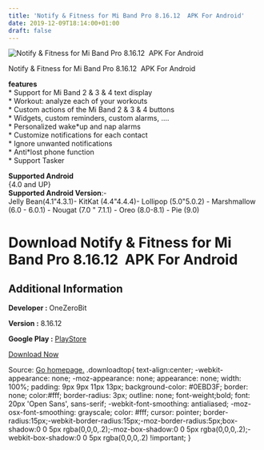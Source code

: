 ```yaml
---
title: 'Notify & Fitness for Mi Band Pro 8.16.12  APK For Android'
date: 2019-12-09T18:14:00+01:00
draft: false
---
```


![Notify & Fitness for Mi Band Pro 8.16.12  APK For Android](https://i0.wp.com/apkhome.net/wp-content/uploads/2019/12/Notify-Fitness-for-Mi-Band-Pro-8.16.12.png "Notify & Fitness for Mi Band Pro 8.16.12  APK For Android")

  

Notify & Fitness for Mi Band Pro 8.16.12  APK For Android

**features**  
\* Support for Mi Band 2 & 3 & 4 text display  
\* Workout: analyze each of your workouts  
\* Custom actions of the Mi Band 2 & 3 & 4 buttons  
\* Widgets, custom reminders, custom alarms, ....  
\* Personalized wake\*up and nap alarms  
\* Customize notifications for each contact  
\* Ignore unwanted notifications  
\* Anti\*lost phone function  
\* Support Tasker

**Supported Android**  
{4.0 and UP}  
**Supported Android Version**:-  
Jelly Bean(4.1"4.3.1)- KitKat (4.4"4.4.4)- Lollipop (5.0"5.0.2) - Marshmallow (6.0 - 6.0.1) - Nougat (7.0 " 7.1.1) - Oreo (8.0-8.1) - Pie (9.0)

Download Notify & Fitness for Mi Band Pro 8.16.12  APK For Android
===================================================================

Additional Information
----------------------

**Developer :** OneZeroBit

**Version :** 8.16.12

**Google Play :** [PlayStore](https://play.google.com/store/apps/details?id=com.mc.miband1&hl=en)

  

[Download Now](https://store4app.co/post/notify-amp-fitness-for-mi-band-pro-8-16-12-apk-for-android_1575911000)

  
Source: [Go homepage.](https://store4app.co/post/notify-amp-fitness-for-mi-band-pro-8-16-12-apk-for-android_1575911000) .downloadtop{ text-align:center; -webkit-appearance: none; -moz-appearance: none; appearance: none; width: 100%; padding: 9px 9px 11px 13px; background-color: #0EBD3F; border: none; color:#fff; border-radius: 3px; outline: none; font-weight;bold; font: 20px 'Open Sans', sans-serif; -webkit-font-smoothing: antialiased; -moz-osx-font-smoothing: grayscale; color: #fff; cursor: pointer; border-radius:15px;-webkit-border-radius:15px;-moz-border-radius:5px;box-shadow:0 0 5px rgba(0,0,0,.2);-moz-box-shadow:0 0 5px rgba(0,0,0,.2);-webkit-box-shadow:0 0 5px rgba(0,0,0,.2) !important; }